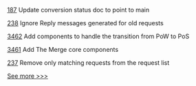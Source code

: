 
[187](https://github.com/hyperledger/sawtooth-docs/pull/187) Update conversion status doc to point to main

[238](https://github.com/hyperledger-labs/minbft/pull/238) Ignore Reply messages generated for old requests

[3462](https://github.com/hyperledger/besu/pull/3462) Add components to handle the transition from PoW to PoS

[3461](https://github.com/hyperledger/besu/pull/3461) Add The Merge core components

[237](https://github.com/hyperledger-labs/minbft/pull/237) Remove only matching requests from the request list


[See more >>>](https://start-here.hyperledger.org/pull-requests)
